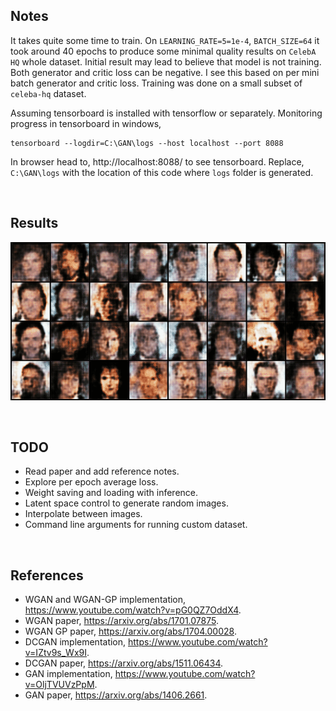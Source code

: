 ## Notes

It takes quite some time to train. On `LEARNING_RATE=5=1e-4`, `BATCH_SIZE=64` it took around 40 epochs to produce some minimal quality results on `CelebA HQ` whole dataset. Initial result may lead to believe that model is not training. Both generator and critic loss can be negative. I see this based on per mini batch generator and critic loss. Training was done on a small subset of `celeba-hq` dataset.

Assuming tensorboard is installed with tensorflow or separately. Monitoring progress in tensorboard in windows,

```
tensorboard --logdir=C:\GAN\logs --host localhost --port 8088
```

In browser head to, http://localhost:8088/ to see tensorboard. Replace, `C:\GAN\logs` with the location of this code where `logs` folder is generated.

<br>

## Results

![WGAN CelebA HQ Generated](results/pytorch_wgan_gp_celeba_hq.gif "WGAN CelebA HQ Generated")

<br>


## TODO

- Read paper and add reference notes.
- Explore per epoch average loss.
- Weight saving and loading with inference.
- Latent space control to generate random images.
- Interpolate between images.
- Command line arguments for running custom dataset.

<br>


## References

- WGAN and WGAN-GP implementation, https://www.youtube.com/watch?v=pG0QZ7OddX4.
- WGAN paper, https://arxiv.org/abs/1701.07875.
- WGAN GP paper, https://arxiv.org/abs/1704.00028.
- DCGAN implementation, https://www.youtube.com/watch?v=IZtv9s_Wx9I.
- DCGAN paper, https://arxiv.org/abs/1511.06434.
- GAN implementation, https://www.youtube.com/watch?v=OljTVUVzPpM.
- GAN paper, https://arxiv.org/abs/1406.2661.
